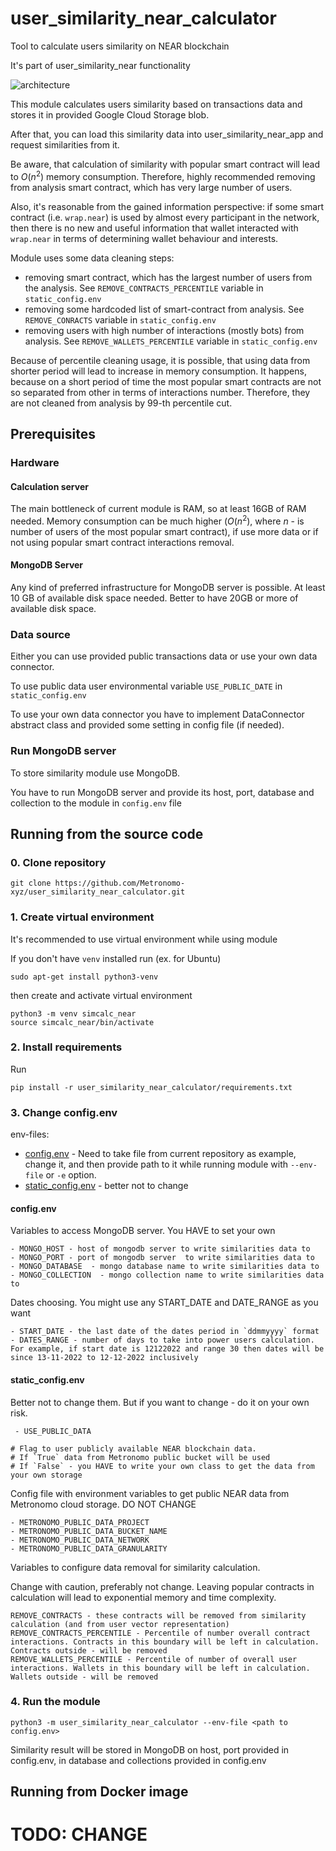 # user_similarity_near_calculator
Tool to calculate users similarity on NEAR blockchain

It's part of user_similarity_near functionality

![architecture](http://dl3.joxi.net/drive/2023/02/06/0016/0232/1081576/76/0a35919c3e.jpg)

This module calculates users similarity based on transactions data and stores it in provided Google Cloud Storage blob.

After that, you can load this similarity data into user_similarity_near_app and request similarities from it.

Be aware, that calculation of similarity with popular smart contract will lead to $O(n^2)$ memory consumption. Therefore, highly recommended removing from analysis smart contract, which has very large number of users.

Also, it's reasonable from the gained information perspective: if some smart contract (i.e. `wrap.near`) is used by almost every participant in the network, then there is no new and useful information that wallet interacted with `wrap.near` in terms of determining wallet behaviour and interests.

Module uses some data cleaning steps:
- removing smart contract, which has the largest number of users from the analysis. See `REMOVE_CONTRACTS_PERCENTILE` variable in `static_config.env` 
- removing some hardcoded list of smart-contract from analysis. See `REMOVE_CONRACTS` variable in `static_config.env`
- removing users with high number of interactions (mostly bots) from analysis. See `REMOVE_WALLETS_PERCENTILE` variable in `static_config.env`

Because of percentile cleaning usage, it is possible, that using data from shorter period will lead to increase in memory consumption.
It happens, because on a short period of time the most popular smart contracts are not so separated from other in terms of interactions number. Therefore, they are not cleaned from analysis by 99-th percentile cut.

## Prerequisites

### Hardware
#### Calculation server
The main bottleneck of current module is RAM, so at least 16GB of RAM needed. Memory consumption can be much higher ($O(n^2)$, where $n$ - is number of users of the most popular smart contract), if use more data or if not using popular smart contract interactions removal.

#### MongoDB Server
Any kind of preferred infrastructure for MongoDB server is possible. At least 10 GB of available disk space needed. Better to have 20GB or more of available disk space.

### Data source
Either you can use provided public transactions data or use your own data connector. 

To use public data user environmental variable `USE_PUBLIC_DATE` in `static_config.env`

To use your own data connector you have to implement DataConnector abstract class and provided some setting in config file (if needed). 

### Run MongoDB server

To store similarity module use MongoDB. 

You have to run MongoDB server and provide its host, port, database and collection to the module in `config.env` file

## Running from the source code

### 0. Clone repository

`git clone https://github.com/Metronomo-xyz/user_similarity_near_calculator.git`

### 1. Create virtual environment

It's recommended to use virtual environment while using module

If you don't have `venv` installed run (ex. for Ubuntu)
```
sudo apt-get install python3-venv
```
then create and activate virtual environment
```
python3 -m venv simcalc_near
source simcalc_near/bin/activate
```

### 2. Install requirements
Run
```
pip install -r user_similarity_near_calculator/requirements.txt
```

### 3. Change config.env

env-files:
- [config.env](#configenv) - Need to take file from current repository as example, change it, and then provide path to it while running module with `--env-file` or `-e` option.
- [static_config.env](#static_configenv) - better not to change

#### config.env

Variables to access MongoDB server. You HAVE to set your own

```
- MONGO_HOST - host of mongodb server to write similarities data to
- MONGO_PORT - port of mongodb server  to write similarities data to
- MONGO_DATABASE  - mongo database name to write similarities data to
- MONGO_COLLECTION  - mongo collection name to write similarities data to
```

Dates choosing. You might use any START_DATE and DATE_RANGE as you want
```
- START_DATE - the last date of the dates period in `ddmmyyyy` format
- DATES_RANGE - number of days to take into power users calculation. For example, if start date is 12122022 and range 30 then dates will be since 13-11-2022 to 12-12-2022 inclusively
```
#### static_config.env
Better not to change them. But if you want to change - do it on your own risk.
```
 - USE_PUBLIC_DATA
 
# Flag to user publicly available NEAR blockchain data.
# If `True` data from Metronomo public bucket will be used
# If `False` - you HAVE to write your own class to get the data from your own storage 

```

Config file with environment variables to get public NEAR data from Metronomo cloud storage. DO NOT CHANGE
```
- METRONOMO_PUBLIC_DATA_PROJECT
- METRONOMO_PUBLIC_DATA_BUCKET_NAME
- METRONOMO_PUBLIC_DATA_NETWORK
- METRONOMO_PUBLIC_DATA_GRANULARITY
```

Variables to configure data removal for similarity calculation.

Change with caution, preferably not change. Leaving popular contracts in calculation will lead to exponential memory and time complexity.

```
REMOVE_CONTRACTS - these contracts will be removed from similarity calculation (and from user vector representation)
REMOVE_CONTRACTS_PERCENTILE - Percentile of number overall contract interactions. Contracts in this boundary will be left in calculation. Contracts outside - will be removed
REMOVE_WALLETS_PERCENTILE - Percentile of number of overall user interactions. Wallets in this boundary will be left in calculation. Wallets outside - will be removed
```

### 4. Run the module

```python3 -m user_similarity_near_calculator --env-file <path to config.env>```

Similarity result will be stored in MongoDB on host, port provided in config.env, in database and collections provided in config.env

## Running from Docker image
# TODO: CHANGE